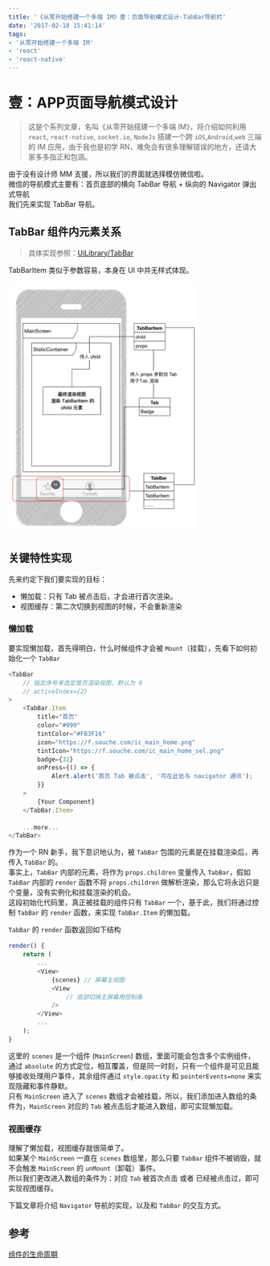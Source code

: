 ```yaml
---
title: '《从零开始搭建一个多端 IM》壹：页面导航模式设计-TabBar导航栏'
date: '2017-02-18 15:41:14'
tags:
- '从零开始搭建一个多端 IM'
- 'react'
- 'react-native'
---
```


# 壹：APP页面导航模式设计
>这是个系列文章，名叫《从零开始搭建一个多端 IM》，将介绍如何利用 `react`, `react-native`, `socket.io`, `NodeJs` 搭建一个跨 `iOS`,`Android`,`web` 三端的 IM 应用，由于我也是初学 RN，难免会有很多理解错误的地方，还请大家多多指正和包涵。

由于没有设计师 MM 支援，所以我们的界面就选择模仿微信啦。  
微信的导航模式主要有：首页底部的横向 TabBar 导航 +  纵向的 Navigator 弹出式导航  
我们先来实现 TabBar 导航。


## TabBar 组件内元素关系
> 具体实现参照：[UiLibrary/TabBar](https://github.com/plusmancn/im-client/tree/master/UiLibrary/TabBar)  

TabBarItem 类似于参数容易，本身在 UI 中并无样式体现。

<img src="../images/im-client-TabBar.png" height="500"/>


## 关键特性实现
先来约定下我们要实现的目标：  
* 懒加载：只有 Tab 被点击后，才会进行首次渲染。
* 视图缓存：第二次切换到视图的时候，不会重新渲染

### 懒加载
要实现懒加载，首先得明白，什么时候组件才会被 `Mount`（挂载），先看下如何初始化一个 `TabBar`
```javascript
<TabBar
    // 指定序号来选定首页渲染视图，默认为 0
    // activeIndex={2}
>
    <TabBar.Item
        title="首页"
        color="#999"
        tintColor="#FB3F16"
        icon="https://f.souche.com/ic_main_home.png"
        tintIcon="https://f.souche.com/ic_main_home_sel.png"
        badge={32}
        onPress={() => {
            Alert.alert('首页 Tab 被点击', '可在此处与 navigator 通讯');
        }}
    >
        {Your Component}
    </TabBar.Item>

    ...more...
</TabBar>
```
作为一个 RN 新手，我下意识地认为，被 `TabBar` 包围的元素是在挂载渲染后，再传入 `TabBar` 的。  
事实上，`TabBar` 内部的元素，将作为 `props.children` 变量传入 `TabBar`，假如 `TabBar` 内部的 `render` 函数不将 `props.children` 做解析渲染，那么它将永远只是个变量，没有实例化和挂载渲染的机会。  
这段初始化代码里，真正被挂载的组件只有 `TabBar` 一个，基于此，我们将通过控制 `TabBar` 的 `render` 函数，来实现 `TabBar.Item` 的懒加载。  

`TabBar` 的 `render` 函数返回如下结构
```javascript
render() {
    return (
        ...
        <View>
            {scenes} // 屏幕主视图
            <View
                // 底部切换主屏幕用控制条
            />
        </View>
        ...
    );
}
```
这里的 `scenes` 是一个组件 (`MainScreen`) 数组，里面可能会包含多个实例组件，通过 `absolute` 的方式定位，相互覆盖，但是同一时刻，只有一个组件是可见且能够接收处理用户事件，其余组件通过 `style.opacity` 和  `pointerEvents=none` 来实现隐藏和事件静默。  
只有 `MainScreen` 进入了 `scenes` 数组才会被挂载，所以，我们添加进入数组的条件为，`MainScreen` 对应的 `Tab` 被点击后才能进入数组，即可实现懒加载。

### 视图缓存
理解了懒加载，视图缓存就很简单了。  
如果某个 `MainScreen` 一直在 `scenes` 数组里，那么只要 `TabBar` 组件不被销毁，就不会触发 `MainScreen` 的 `unMount`（卸载）事件。  
所以我们更改进入数组的条件为：对应 `Tab` 被首次点击 或者 已经被点击过，即可实现视图缓存。

下篇文章将介绍 `Navigator` 导航的实现，以及和 `TabBar` 的交互方式。

## 参考
[组件的生命周期](https://facebook.github.io/react/docs/react-component.html#componentwillreceiveprops)

